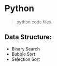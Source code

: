 # Python

> python code files.

## Data Structure:
- Binary Search 
- Bubble Sort 
- Selection Sort
